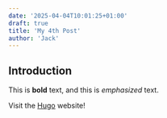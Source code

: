 ```yaml
---
date: '2025-04-04T10:01:25+01:00'
draft: true
title: 'My 4th Post'
author: 'Jack'
---
```

## Introduction

This is **bold** text, and this is *emphasized* text.

Visit the [Hugo](https://gohugo.io) website!

